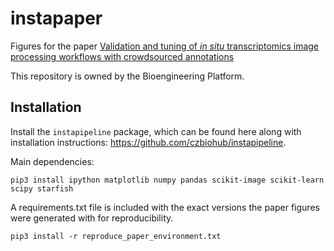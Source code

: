 # instapaper

Figures for the paper [Validation and tuning of _in situ_ transcriptomics image processing workflows with crowdsourced annotations](https://journals.plos.org/ploscompbiol/article?id=10.1371/journal.pcbi.1009274)

This repository is owned by the Bioengineering Platform.

## Installation
Install the `instapipeline` package, which can be found here along with installation instructions: https://github.com/czbiohub/instapipeline.

Main dependencies:

`pip3 install ipython matplotlib numpy pandas scikit-image scikit-learn scipy starfish`

A requirements.txt file is included with the exact versions the paper figures were generated with for reproducibility.

`pip3 install -r reproduce_paper_environment.txt`
